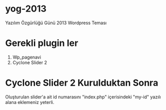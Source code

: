 yog-2013
========

Yazılım Özgürlüğü Günü 2013 Wordpress Teması

Gerekli plugin ler
========

1. Wp_pagenavi
2. Cyclone Slider 2

Cyclone Slider 2 Kurulduktan Sonra
========

Oluşturulan slider'a ait id numarasını "index.php" içerisindeki "my-id" yazılı alana eklemeniz yeterli.